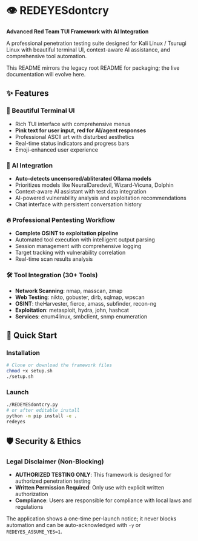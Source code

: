 # 👁️ REDEYESdontcry

**Advanced Red Team TUI Framework with AI Integration**

A professional penetration testing suite designed for Kali Linux / Tsurugi Linux with beautiful terminal UI, context-aware AI assistance, and comprehensive tool automation.

This README mirrors the legacy root README for packaging; the live documentation will evolve here.

## ✨ Features

### 🎨 Beautiful Terminal UI
- Rich TUI interface with comprehensive menus
- **Pink text for user input, red for AI/agent responses** 
- Professional ASCII art with disturbed aesthetics
- Real-time status indicators and progress bars
- Emoji-enhanced user experience

### 🤖 AI Integration
- **Auto-detects uncensored/abliterated Ollama models**
- Prioritizes models like NeuralDaredevil, Wizard-Vicuna, Dolphin
- Context-aware AI assistant with test data integration
- AI-powered vulnerability analysis and exploitation recommendations
- Chat interface with persistent conversation history

### 🔥 Professional Pentesting Workflow
- **Complete OSINT to exploitation pipeline**
- Automated tool execution with intelligent output parsing
- Session management with comprehensive logging
- Target tracking with vulnerability correlation
- Real-time scan results analysis

### 🛠️ Tool Integration (30+ Tools)
- **Network Scanning**: nmap, masscan, zmap
- **Web Testing**: nikto, gobuster, dirb, sqlmap, wpscan
- **OSINT**: theHarvester, fierce, amass, subfinder, recon-ng
- **Exploitation**: metasploit, hydra, john, hashcat
- **Services**: enum4linux, smbclient, snmp enumeration

## 🚀 Quick Start

### Installation
```bash
# Clone or download the framework files
chmod +x setup.sh
./setup.sh
```

### Launch
```bash
./REDEYESdontcry.py
# or after editable install
python -m pip install -e .
redeyes
```

## 🛡️ Security & Ethics

### Legal Disclaimer (Non-Blocking)
- **AUTHORIZED TESTING ONLY**: This framework is designed for authorized penetration testing
- **Written Permission Required**: Only use with explicit written authorization
- **Compliance**: Users are responsible for compliance with local laws and regulations

The application shows a one-time per-launch notice; it never blocks automation and can be auto-acknowledged with `-y` or `REDEYES_ASSUME_YES=1`.

